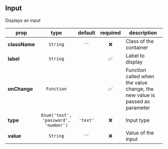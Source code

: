 ## Input

Displays an input

prop | type | default | required | description
---- | :----: | :-------: | :--------: | -----------
**className** | `String` | `''` | :x: | Class of the container
**label** | `String` |  | :white_check_mark: | Label to display
**onChange** | `Function` |  | :white_check_mark: | Function called when the value change, the new value is passed as parameter
**type** | `Enum('text', 'password', 'number')` | `'text'` | :x: | Input type
**value** | `String` | `''` | :x: | Value of the input

